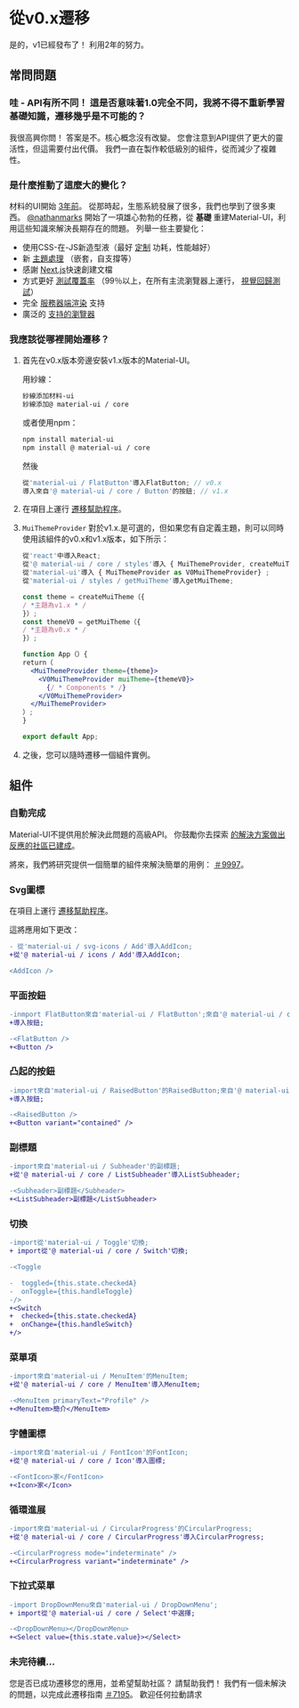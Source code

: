 # 從v0.x遷移

<p class="description">是的，v1已經發布了！ 利用2年的努力。</p>

## 常問問題

### 哇 - API有所不同！ 這是否意味著1.0完全不同，我將不得不重新學習基礎知識，遷移幾乎是不可能的？

我很高興你問！ 答案是不。核心概念沒有改變。 您會注意到API提供了更大的靈活性，但這需要付出代價。 我們一直在製作較低級別的組件，從而減少了複雜性。

### 是什麼推動了這麼大的變化？

材料的UI開始 [3年前](https://github.com/mui-org/material-ui/commit/28b768913b75752ecf9b6bb32766e27c241dbc46)。 從那時起，生態系統發展了很多，我們也學到了很多東西。 [@nathanmarks](https://github.com/nathanmarks/) 開始了一項雄心勃勃的任務，從 **基礎** 重建Material-UI，利用這些知識來解決長期存在的問題。 列舉一些主要變化：

- 使用CSS-在-JS新造型液（最好 [定制](/customization/overrides/) 功耗，性能越好）
- 新 [主題處理](/customization/themes/) （嵌套，自支撐等）
- 感謝 [Next.js](https://github.com/zeit/next.js)快速創建文檔
- 方式更好 [測試覆蓋率](/guides/testing/) （99％以上，在所有主流瀏覽器上運行， [視覺回歸測試](https://www.argos-ci.com/mui-org/material-ui)）
- 完全 [服務器端渲染](/guides/server-rendering/) 支持
- 廣泛的 [支持的瀏覽器](/getting-started/supported-platforms/)

### 我應該從哪裡開始遷移？

1. 首先在v0.x版本旁邊安裝v1.x版本的Material-UI。
    
    用紗線：
    
    ```sh
    紗線添加材料-ui
    紗線添加@ material-ui / core
    ```
    
    或者使用npm：
    
    ```sh
    npm install material-ui
    npm install @ material-ui / core
    ```
    
    然後
    
    ```js
    從'material-ui / FlatButton'導入FlatButton; // v0.x
    導入來自'@ material-ui / core / Button'的按鈕; // v1.x
    ```

2. 在項目上運行 [遷移幫助程序](https://github.com/mui-org/material-ui/tree/master/packages/material-ui-codemod)。

3. `MuiThemeProvider` 對於v1.x.是可選的，但如果您有自定義主題，則可以同時使用該組件的v0.x和v1.x版本，如下所示：
    
    ```jsx
    從'react'中導入React;
    從'@ material-ui / core / styles'導入 { MuiThemeProvider, createMuiTheme } ; // v1.x
    從'material-ui'導入 { MuiThemeProvider as V0MuiThemeProvider} ;
    從'material-ui / styles / getMuiTheme'導入getMuiTheme;
    
    const theme = createMuiTheme（{
    / *主題為v1.x * /
    }）;
    const themeV0 = getMuiTheme（{
    / *主題為v0.x * /
    }）;
    
    function App（）{
    return（
      <MuiThemeProvider theme={theme}>
        <V0MuiThemeProvider muiTheme={themeV0}>
          {/ * Components * /}
        </V0MuiThemeProvider>
      </MuiThemeProvider>
    ）;
    }
    
    export default App;
    ```

4. 之後，您可以隨時遷移一個組件實例。

## 組件

### 自動完成

Material-UI不提供用於解決此問題的高級API。 你鼓勵你去探索 [的解決方案做出反應的社區已建成](/demos/autocomplete/)。

將來，我們將研究提供一個簡單的組件來解決簡單的用例： [＃9997](https://github.com/mui-org/material-ui/issues/9997)。

### Svg圖標

在項目上運行 [遷移幫助程序](https://github.com/mui-org/material-ui/tree/master/packages/material-ui-codemod)。

這將應用如下更改：

```diff
- 從'material-ui / svg-icons / Add'導入AddIcon;
+從'@ material-ui / icons / Add'導入AddIcon;

<AddIcon />
```

### 平面按鈕

```diff
-inmport FlatButton來自'material-ui / FlatButton';來自'@ material-ui / core / Button'的
+導入按鈕;

-<FlatButton />
+<Button />
```

### 凸起的按鈕

```diff
-import來自'material-ui / RaisedButton'的RaisedButton;來自'@ material-ui / core / Button'的
+導入按鈕;

-<RaisedButton />
+<Button variant="contained" />
```

### 副標題

```diff
-import來自'material-ui / Subheader'的副標題;
+從'@ material-ui / core / ListSubheader'導入ListSubheader;

-<Subheader>副標題</Subheader>
+<ListSubheader>副標題</ListSubheader>
```

### 切換

```diff
-import從'material-ui / Toggle'切換;
+ import從'@ material-ui / core / Switch'切換;

-<Toggle

-  toggled={this.state.checkedA}
-  onToggle={this.handleToggle}
-/>
+<Switch
+  checked={this.state.checkedA}
+  onChange={this.handleSwitch}
+/>
```

### 菜單項

```diff
-import來自'material-ui / MenuItem'的MenuItem;
+從'@ material-ui / core / MenuItem'導入MenuItem;

-<MenuItem primaryText="Profile" />
+<MenuItem>簡介</MenuItem>
```

### 字體圖標

```diff
-import來自'material-ui / FontIcon'的FontIcon;
+從'@ material-ui / core / Icon'導入圖標;

-<FontIcon>家</FontIcon>
+<Icon>家</Icon>
```

### 循環進展

```diff
-import來自'material-ui / CircularProgress'的CircularProgress;
+從'@ material-ui / core / CircularProgress'導入CircularProgress;

-<CircularProgress mode="indeterminate" />
+<CircularProgress variant="indeterminate" />
```

### 下拉式菜單

```diff
-import DropDownMenu來自'material-ui / DropDownMenu';
+ import從'@ material-ui / core / Select'中選擇;

-<DropDownMenu></DropDownMenu>
+<Select value={this.state.value}></Select>
```

### 未完待續…

您是否已成功遷移您的應用，並希望幫助社區？ 請幫助我們！ 我們有一個未解決的問題，以完成此遷移指南 [＃7195](https://github.com/mui-org/material-ui/issues/7195)。 歡迎任何拉動請求